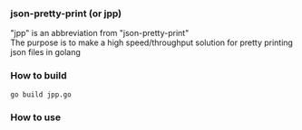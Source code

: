 ### json-pretty-print (or jpp)
"jpp" is an abbreviation from "json-pretty-print"  
The purpose is to make a high speed/throughput solution for pretty printing json files in golang  

### How to build

```
go build jpp.go
```

### How to use

